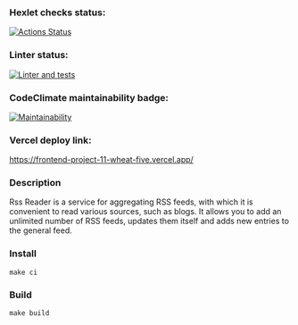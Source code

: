 ### Hexlet checks status:
[![Actions Status](https://github.com/SKornya/frontend-project-11/workflows/hexlet-check/badge.svg)](https://github.com/SKornya/frontend-project-11/actions)

### Linter status:

[![Linter and tests](https://github.com/SKornya/frontend-project-11/workflows/linter-check.yml/badge.svg)](https://github.com/SKornya/frontend-project-11/actions)

### CodeClimate maintainability badge:
[![Maintainability](https://api.codeclimate.com/v1/badges/fafd1646a17ad537aa81/maintainability)](https://codeclimate.com/github/SKornya/frontend-project-11/maintainability)

### Vercel deploy link:
https://frontend-project-11-wheat-five.vercel.app/

### Description
Rss Reader is a service for aggregating RSS feeds, with which it is convenient to read various sources, such as blogs. It allows you to add an unlimited number of RSS feeds, updates them itself and adds new entries to the general feed.

### Install
```
make ci
```

### Build
```
make build
```